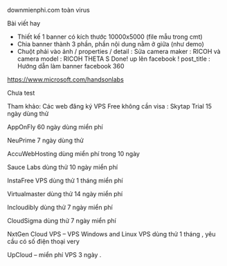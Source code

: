 
downmienphi.com toàn virus

Bài viết hay


- Thiết kế 1 banner có kích thước 10000x5000 (file mẫu trong cmt)
- Chia banner thành 3 phần, phần nội dung nằm ở giữa (như demo)
- Chuột phải vào ảnh / properties / detail : Sửa camera maker : RICOH và camera model : RICOH THETA S
Done! up lên facebook !
post_title : Hướng dẫn làm banner facebook 360

https://www.microsoft.com/handsonlabs

Chưa test

Tham khảo: Các web đăng ký VPS Free không cần visa :
Skytap Trial 15 ngày dùng thử

AppOnFly 60 ngày dùng miển phí

NeuPrime 7 ngày dùng thử

AccuWebHosting dùng miển phí trong 10 ngày

Sauce Labs dùng thử 10 ngày miển phí

InstaFree VPS dùng thử 1 tháng miển phí

Virtualmaster dùng thử 14 ngày miển phí

Incloudibly dùng thử 7 ngày miển phí

CloudSigma dùng thử 7 ngày miển phí

NxtGen Cloud VPS – VPS Windows and Linux VPS dùng thử 1 tháng , yêu cầu có số điện thoại very 

UpCloud – miển phí VPS 3 ngày .